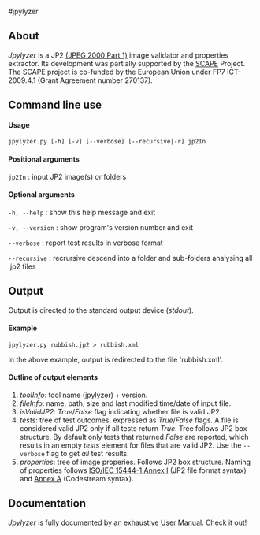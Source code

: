 #jpylyzer

## About
_Jpylyzer_ is a JP2 [(JPEG 2000 Part 1)][2] image validator and properties extractor. Its development was partially supported by the [SCAPE][4] Project. The SCAPE project is co-funded by the European Union under FP7 ICT-2009.4.1 (Grant Agreement number 270137).


## Command line use

#### Usage
`jpylyzer.py [-h] [-v] [--verbose] [--recursive|-r] jp2In`

#### Positional arguments

`jp2In` : input JP2 image(s) or folders

#### Optional arguments

`-h, --help` : show this help message and exit

`-v, --version` : show program's version number and exit

`--verbose` : report test results in verbose format

`--recursive` : recrursive descend into a folder and sub-folders analysing all .jp2 files

## Output 
Output is directed to the standard output device (_stdout_).

#### Example

`jpylyzer.py rubbish.jp2 > rubbish.xml`

In the above example, output is redirected to the file 'rubbish.xml'.


#### Outline of output elements

1. _toolInfo_: tool name (jpylyzer) + version.
2. _fileInfo_: name, path, size and last modified time/date of input file.
3. _isValidJP2_: _True_/_False_ flag indicating whether file is valid JP2.
4. _tests_: tree of test outcomes, expressed as _True_/_False_ flags.
   A file is considered valid JP2 only if all tests return _True_. Tree follows 
   JP2 box structure. By default only tests that returned _False_ are reported, which results in an empty _tests_  element for files that are valid JP2. Use the  `--verbose` flag to get _all_ test results.
5. _properties_: tree of image properies. Follows JP2 box structure. Naming of 
   properties follows [ISO/IEC 15444-1 Annex I][2] (JP2 file format syntax) and
   [Annex A][3] (Codestream syntax).

## Documentation

_Jpylyzer_ is fully documented by an exhaustive [User Manual][1]. Check it out!
   

[1]: https://github.com/downloads/openplanets/jpylyzer/jpylyzerUserManual.pdf
[2]: http://www.jpeg.org/public/15444-1annexi.pdf
[3]: http://www.itu.int/rec/T-REC-T.800/en
[4]: http://www.scape-project.eu/

